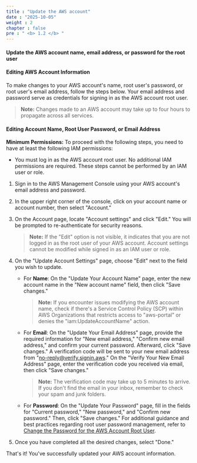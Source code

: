 ```yaml
---
title : "Update the AWS account"
date : "2025-10-05"
weight : 2
chapter : false
pre : " <b> 1.2 </b> "
---
```


#### Update the AWS account name, email address, or password for the root user

#### Editing AWS Account Information

To make changes to your AWS account's name, root user's password, or root user's email address, follow the steps below. Your email address and password serve as credentials for signing in as the AWS account root user.

> **Note:** Changes made to an AWS account may take up to four hours to propagate across all services.


#### Editing Account Name, Root User Password, or Email Address

**Minimum Permissions:**
To proceed with the following steps, you need to have at least the following IAM permissions:

- You must log in as the AWS account root user. No additional IAM permissions are required. These steps cannot be performed by an IAM user or role.

1. Sign in to the AWS Management Console using your AWS account's email address and password.

2. In the upper right corner of the console, click on your account name or account number, then select "Account."

3. On the Account page, locate "Account settings" and click "Edit." You will be prompted to re-authenticate for security reasons.

   > **Note:** If the "Edit" option is not visible, it indicates that you are not logged in as the root user of your AWS account. Account settings cannot be modified while signed in as an IAM user or role.

4. On the "Update Account Settings" page, choose "Edit" next to the field you wish to update.

   - For **Name**: On the "Update Your Account Name" page, enter the new account name in the "New account name" field, then click "Save changes."

     > **Note:** If you encounter issues modifying the AWS account name, check if there's a Service Control Policy (SCP) within AWS Organizations that restricts access to "aws-portal" or denies the "iam:UpdateAccountName" action.

   - For **Email**: On the "Update Your Email Address" page, provide the required information for "New email address," "Confirm new email address," and confirm your current password. Afterward, click "Save changes." A verification code will be sent to your new email address from "no-reply@verify.signin.aws." On the "Verify Your New Email Address" page, enter the verification code you received via email, then click "Save changes."

     > **Note:** The verification code may take up to 5 minutes to arrive. If you don't find the email in your inbox, remember to check your spam and junk folders.

   - For **Password**: On the "Update Your Password" page, fill in the fields for "Current password," "New password," and "Confirm new password." Then, click "Save changes." For additional guidance and best practices regarding root user password management, refer to [Change the Password for the AWS Account Root User](link-to-documentation).

5. Once you have completed all the desired changes, select "Done."

That's it! You've successfully updated your AWS account information.
